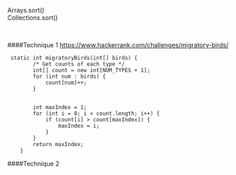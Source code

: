 Arrays.sort() <br>
Collections.sort()

<br>

####Technique 1
https://www.hackerrank.com/challenges/migratory-birds/

```code
 static int migratoryBirds(int[] birds) {
        /* Get counts of each type */
        int[] count = new int[NUM_TYPES + 1];
        for (int num : birds) {
            count[num]++;
        }
        
        
        int maxIndex = 1;
        for (int i = 0; i < count.length; i++) {
            if (count[i] > count[maxIndex]) {
                maxIndex = i;
            }
        }
        return maxIndex;
    }
```

####Technique 2
